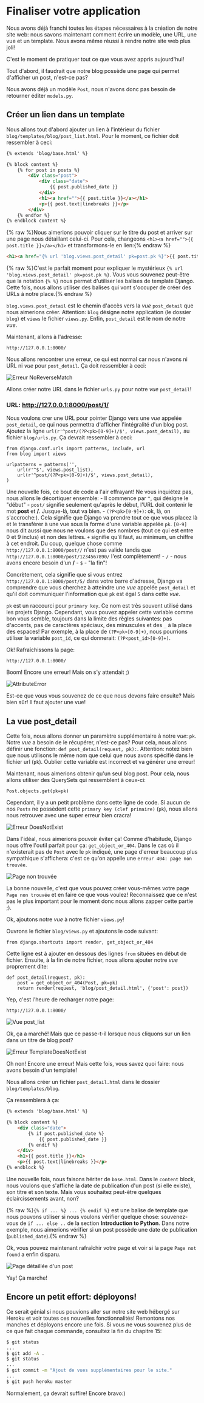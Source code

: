 # Finaliser votre application

Nous avons déjà franchi toutes les étapes nécessaires à la création de notre site web: nous savons maintenant comment écrire un modèle, une URL, une vue et un template. Nous avons même réussi à rendre notre site web plus joli!

C'est le moment de pratiquer tout ce que vous avez appris aujourd'hui!

Tout d'abord, il faudrait que notre blog possède une page qui permet d'afficher un post, n'est-ce pas?

Nous avons déjà un modèle `Post`, nous n'avons donc pas besoin de retourner éditer `models.py`.

## Créer un lien dans un template

Nous allons tout d'abord ajouter un lien à l'intérieur du fichier `blog/templates/blog/post_list.html`. Pour le moment, ce fichier doit ressembler à ceci:

```html
{% extends 'blog/base.html' %}

{% block content %}
    {% for post in posts %}
        <div class="post">
            <div class="date">
                {{ post.published_date }}
            </div>
            <h1><a href="">{{ post.title }}</a></h1>
            <p>{{ post.text|linebreaks }}</p>
        </div>
    {% endfor %}
{% endblock content %}
```
    

{% raw %}Nous aimerions pouvoir cliquer sur le titre du post et arriver sur une page nous détaillant celui-ci. Pour cela, changeons `<h1><a href="">{{ post.title }}</a></h1>` et transformons-le en lien:{% endraw %}

```html
<h1><a href="{% url 'blog.views.post_detail' pk=post.pk %}">{{ post.title }}</a></h1>
```


{% raw %}C'est le parfait moment pour expliquer le mystérieux `{% url 'blog.views.post_detail' pk=post.pk %}`. Vous vous souvenez peut-être que la notation `{% %}` nous permet d'utiliser les balises de template Django. Cette fois, nous allons utiliser des balises qui vont s'occuper de créer des URLs à notre place.{% endraw %}

`blog.views.post_detail` est le chemin d'accès vers la *vue* `post_detail` que nous aimerions créer. Attention: `blog` désigne notre application (le dossier `blog`) et `views` le fichier `views.py`. Enfin, `post_detail` est le nom de notre *vue*.

Maintenant, allons à l'adresse:

    http://127.0.0.1:8000/
    

Nous allons rencontrer une erreur, ce qui est normal car nous n'avons ni URL ni *vue* pour `post_detail`. Ça doit ressembler à ceci:

![Erreur NoReverseMatch][1]

 [1]: images/no_reverse_match2.png

Allons créer notre URL dans le fichier `urls.py` pour notre *vue* `post_detail`!

### URL: http://127.0.0.1:8000/post/1/

Nous voulons crer une URL pour pointer Django vers une *vue* appelée `post_detail`, ce qui nous permettra d'afficher l'intégralité d'un blog post. Ajoutez la ligne `url(r'^post/(?P<pk>[0-9]+)/$', views.post_detail),` au fichier `blog/urls.py`. Ça devrait ressembler à ceci:

    from django.conf.urls import patterns, include, url
    from blog import views
    
    urlpatterns = patterns('',
        url(r'^$', views.post_list),
        url(r'^post/(?P<pk>[0-9]+)/$', views.post_detail),
    )
    

Une nouvelle fois, ce bout de code a l'air effrayant! Ne vous inquiétez pas, nous allons le décortiquer ensemble: - Il commence par `^`, qui désigne le "début" - `post/` signifie seulement qu'après le début, l'URL doit contenir le mot **post** et **/**. Jusque-là, tout va bien. - `(?P<pk>[0-9]+)`: ok, là, on s'accroche:). Cela signifie que Django va prendre tout ce que vous placez là et le transférer à une vue sous la forme d'une variable appelée `pk`. `[0-9]` nous dit aussi que nous ne voulons que des nombres (tout ce qui est entre 0 et 9 inclus) et non des lettres. `+` signifie qu'il faut, au minimum, un chiffre à cet endroit. Du coup, quelque chose comme `http://127.0.0.1:8000/post//` n'est pas valide tandis que `http://127.0.0.1:8000/post/1234567890/` l'est complètement! - `/` - nous avons encore besoin d'un **/** - `$` - "la fin"!

Concrètement, cela signifie que si vous entrez `http://127.0.0.1:8000/post/5/` dans votre barre d'adresse, Django va comprendre que vous cherchez à atteindre une *vue* appelée `post_detail` et qu'il doit communiquer l'information que `pk` est égal `5` dans cette *vue*.

`pk` est un raccourci pour `primary key`. Ce nom est très souvent utilisé dans les projets Django. Cependant, vous pouvez appeler cette variable comme bon vous semble, toujours dans la limite des règles suivantes: pas d'accents, pas de caractères spéciaux, des minuscules et des `_` à la place des espaces! Par exemple, à la place de `(?P<pk>[0-9]+)`, nous pourrions utiliser la variable `post_id`, ce qui donnerait: `(?P<post_id>[0-9]+)`.

Ok! Rafraîchissons la page:

    http://127.0.0.1:8000/
    

Boom! Encore une erreur! Mais on s'y attendait ;)

![AttributeError][2]

 [2]: images/attribute_error2.png

Est-ce que vous vous souvenez de ce que nous devons faire ensuite? Mais bien sûr! Il faut ajouter une vue!

## La vue post_detail

Cette fois, nous allons donner un paramètre supplémentaire à notre *vue*: `pk`. Notre *vue* a besoin de le récupérer, n'est-ce pas? Pour cela, nous allons définir une fonction: `def post_detail(request, pk):`. Attention: notez bien que nous utilisons le même nom que celui que nous avons spécifié dans le fichier url (`pk`). Oublier cette variable est incorrect et va générer une erreur!

Maintenant, nous aimerions obtenir qu'un seul blog post. Pour cela, nous allons utiliser des QuerySets qui ressemblent à ceux-ci:

    Post.objects.get(pk=pk)
    

Cependant, il y a un petit problème dans cette ligne de code. Si aucun de nos `Posts` ne possèdent cette `primary key (clef primaire)` (`pk`), nous allons nous retrouver avec une super erreur bien cracra!

![Erreur DoesNotExist][3]

 [3]: images/does_not_exist2.png

Dans l'idéal, nous aimerions pouvoir éviter ça! Comme d'habitude, Django nous offre l'outil parfait pour ça: `get_object_or_404`. Dans le cas où il n'existerait pas de `Post` avec le `pk` indiqué, une page d'erreur beaucoup plus sympathique s'affichera: c'est ce qu'on appelle une `erreur 404: page non trouvée`.

![Page non trouvée][4]

 [4]: images/404_2.png

La bonne nouvelle, c'est que vous pouvez créer vous-mêmes votre page `Page non trouvée` et en faire ce que vous voulez! Reconnaissez que ce n'est pas le plus important pour le moment donc nous allons zapper cette partie ;).

Ok, ajoutons notre *vue* à notre fichier `views.py`!

Ouvrons le fichier `blog/views.py` et ajoutons le code suivant:

    from django.shortcuts import render, get_object_or_404
    

Cette ligne est à ajouter en dessous des lignes `from` situées en début de fichier. Ensuite, à la fin de notre fichier, nous allons ajouter notre *vue* proprement dite:

    def post_detail(request, pk):
        post = get_object_or_404(Post, pk=pk)
        return render(request, 'blog/post_detail.html', {'post': post})
    

Yep, c'est l'heure de recharger notre page:

    http://127.0.0.1:8000/
    

![Vue post_list][5]

 [5]: images/post_list2.png

Ok, ça a marché! Mais que ce passe-t-il lorsque nous cliquons sur un lien dans un titre de blog post?

![Erreur TemplateDoesNotExist][6]

 [6]: images/template_does_not_exist2.png

Oh non! Encore une erreur! Mais cette fois, vous savez quoi faire: nous avons besoin d'un template!

Nous allons créer un fichier `post_detail.html` dans le dossier `blog/templates/blog`.

Ça ressemblera à ça:

```html
{% extends 'blog/base.html' %}

{% block content %}
    <div class="date">
        {% if post.published_date %}
            {{ post.published_date }}
        {% endif %}
    </div>
    <h1>{{ post.title }}</h1>
    <p>{{ post.text|linebreaks }}</p>
{% endblock %}
```
    

Une nouvelle fois, nous faisons hériter de `base.html`. Dans le `content` block, nous voulons que s'affiche la date de publication d'un post (si elle existe), son titre et son texte. Mais vous souhaitez peut-être quelques éclaircissements avant, non?

{% raw %}`{% if ... %} ... {% endif %}` est une balise de template que nous pouvons utiliser si nous voulons vérifier quelque chose: souvenez-vous de `if ... else ..` de la section **Introduction to Python**. Dans notre exemple, nous aimerions vérifier si un post possède une date de publication (`published_date`).{% endraw %}

Ok, vous pouvez maintenant rafraîchir votre page et voir si la page `Page not found` a enfin disparu.

![Page détaillée d'un post][7]

 [7]: images/post_detail2.png

Yay! Ça marche!

## Encore un petit effort: déployons!

Ce serait génial si nous pouvions aller sur notre site web hébergé sur Heroku et voir toutes ces nouvelles fonctionnalités! Remontons nos manches et déployons encore une fois. Si vous ne vous souvenez plus de ce que fait chaque commande, consultez la fin du chapitre 15:

```bash
$ git status
...
$ git add -A .
$ git status
...
$ git commit -m "Ajout de vues supplémentaires pour le site."
...
$ git push heroku master
```
    

Normalement, ça devrait suffire! Encore bravo:)
